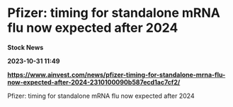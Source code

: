 # Pfizer: timing for standalone mRNA flu now expected after 2024
**Stock News**

**2023-10-31 11:49**

**https://www.ainvest.com/news/pfizer-timing-for-standalone-mrna-flu-now-expected-after-2024-2310100090b587ecd1ac7cf2/**

Pfizer: timing for standalone mRNA flu now expected after 2024
